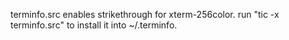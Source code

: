 terminfo.src enables strikethrough for xterm-256color.
run "tic -x terminfo.src" to install it into ~/.terminfo.
